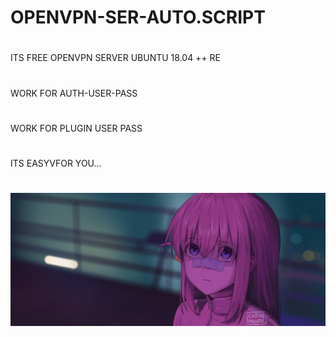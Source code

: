 # OPENVPN-SER-AUTO.SCRIPT
#
ITS FREE OPENVPN SERVER UBUNTU 18.04 ++ RE
#
WORK FOR AUTH-USER-PASS
#
WORK FOR PLUGIN USER PASS
#
ITS EASYVFOR YOU...
#
![](https://github.com/mixserrm999/OPENVPN-SER-AUTO.SCRIPT/blob/main/delect/1293442.jpg)

